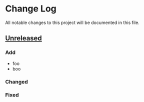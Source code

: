 # Change Log
All notable changes to this project will be documented in this file.

## [Unreleased]

### Add
- foo
- boo

### Changed

### Fixed

[Unreleased]: https://github.com/omegat-org/omegat-plugin-skelton/compare/v0.1...HEAD
